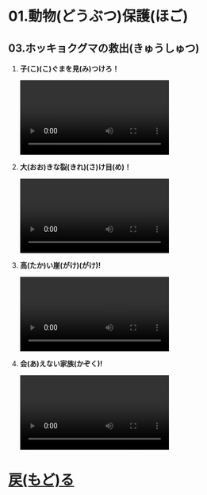 # 01.動物(どうぶつ)保護(ほご)
## 03.ホッキョクグマの救出(きゅうしゅつ)

1. **子(こ)(こ)ぐまを見(み)つけろ！**
	<br>

	<video controls>
	  <source src="01_子ぐまを見つけろ.mp4" type="video/mp4" />
	</video>
1. **大(おお)きな裂(きれ)(さ)け目(め)！**
	<br>

	<video controls>
	  <source src="02_大きな裂け目.mp4" type="video/mp4" />
	</video>
1. **高(たか)い崖(がけ)(がけ)!**
	<br>

	<video controls>
	  <source src="03_高い崖.mp4" type="video/mp4" />
	</video>
1. **会(あ)えない家族(かぞく)!**
	<br>

	<video controls>
	  <source src="04_会えない家族.mp4" type="video/mp4" />
	</video>

# [戻(もど)る](../video01.html)